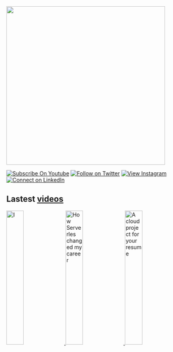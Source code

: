<!--
**madebygps/madebygps** is a ✨ _special_ ✨ repository because its `README.md` (this file) appears on your GitHub profile.
-->

<img src="https://raw.githubusercontent.com/madebygps/madebygps/main/croppped.gif" width="415px">

[![Subscribe On Youtube](https://img.shields.io/badge/Subscribe-red?style=for-the-badge&logo=youtube&logoColor=white)](https://www.youtube.com/channel/UCbjgKwnWnGG7sKCPTRgrFcw)
[![Follow on Twitter](https://img.shields.io/badge/Follow-%231DA1F2?style=for-the-badge&logo=twitter&logoColor=white)](https://twitter.com/madebygps)
[![View Instagram](https://img.shields.io/badge/view-%23E4405F.svg?&style=for-the-badge&logo=instagram&logoColor=white)](https://www.instagram.com/madebygps/)
[![Connect on LinkedIn](https://img.shields.io/badge/connect-%230077B5.svg?&style=for-the-badge&logo=linkedin)](https://www.linkedin.com/in/gwyneth-pena/)
<br />

## Lastest [videos](https://youtube.com/madebygps) 

<a href='https://youtu.be/HRJnQKlURs4'>
  <img width='30%' src='https://i.ytimg.com/vi/HRJnQKlURs4/maxresdefault.jpg' alt='I've joined Microsoft' />
</a>
<a href='https://youtu.be/LvJ28cSSoMg' target='_blank'>
  <img width='30%' src='https://i.ytimg.com/vi/LvJ28cSSoMg/maxresdefault.jpg' alt='How Serverles changed my career' />
</a>
<a href='https://youtu.be/A-s6rZVMytc target='_blank'>
  <img width='30%' src='https://i.ytimg.com/vi/A-s6rZVMytc/maxresdefault.jpg' alt='A cloud project for your resume' />
</a>
